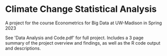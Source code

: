# Climate Change Statistical Analysis
A project for the course Econometrics for Big Data at UW-Madison in Spring 2023

See 'Data Analysis and Code.pdf' for full project. Includes a 3 page summary of the project overview and findings, as well as the R code output and descriptions.
